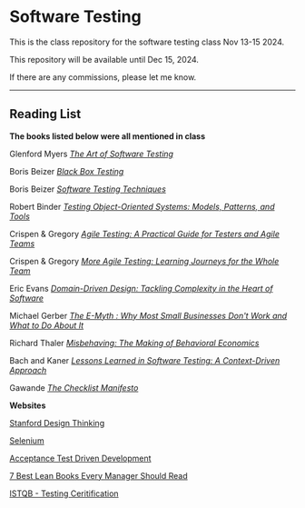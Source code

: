 # Software Testing

This is the class repository for the software testing class Nov 13-15 2024.

This repository will be available until Dec 15, 2024.

If there are any commissions, please let me know.


---

## Reading List

**The books listed below were all mentioned in class**

Glenford Myers [_The Art of Software Testing_](https://www.amazon.com/Art-Software-Testing-Glenford-Myers/dp/1118031962)

Boris Beizer [_Black Box Testing_](https://www.amazon.com/Black-Box-Testing-Boris-Beizer/dp/0471120944/)

Boris Beizer [_Software Testing Techniques_](https://www.amazon.com/Software-Testing-Techniques-Boris-Beizer/dp/8177222600/)

Robert Binder [_Testing Object-Oriented Systems: Models, Patterns, and Tools_](https://www.amazon.com/Testing-Object-Oriented-Systems-Models-Patterns/dp/0201809389)

Crispen & Gregory [_Agile Testing: A Practical Guide for Testers and Agile Teams_](https://www.amazon.com/Agile-Testing-Practical-Guide-Testers/dp/0321534468)

Crispen & Gregory [_More Agile Testing: Learning Journeys for the Whole Team_](https://www.amazon.com/More-Agile-Testing-Addison-Wesley-Signature/dp/0321967054/)

Eric Evans [_Domain-Driven Design: Tackling Complexity in the Heart of Software_](https://www.amazon.com/Domain-Driven-Design-Tackling-Complexity-Software/dp/0321125215)

Michael Gerber [_The E-Myth : Why Most Small Businesses Don't Work and What to Do About It_](https://www.amazon.com/Myth-Most-Small-Businesses-About/dp/0887304729)

Richard Thaler  [_Misbehaving: The Making of Behavioral Economics_](https://www.amazon.com/Misbehaving-Behavioral-Economics-Richard-Thaler/dp/0393080943/)

Bach and Kaner [_Lessons Learned in Software Testing: A Context-Driven Approach_](https://www.amazon.com/Lessons-Learned-Software-Testing-Context-Driven/dp/0471081124)

Gawande [_The Checklist Manifesto_](https://www.amazon.com/Checklist-Manifesto-How-Things-Right/dp/0312430000/)


**Websites**

[Stanford Design Thinking](https://dschool.stanford.edu/resources/getting-started-with-design-thinking)

[Selenium](https://www.selenium.dev/)

[Acceptance Test Driven Development](https://www.agilealliance.org/glossary/atdd/)

[7 Best Lean Books Every Manager Should Read](https://www.lcmd.io/en/blog/7-best-lean-books-every-manager-should-read)

[ISTQB - Testing Ceritification](https://www.istqb.org/) 



